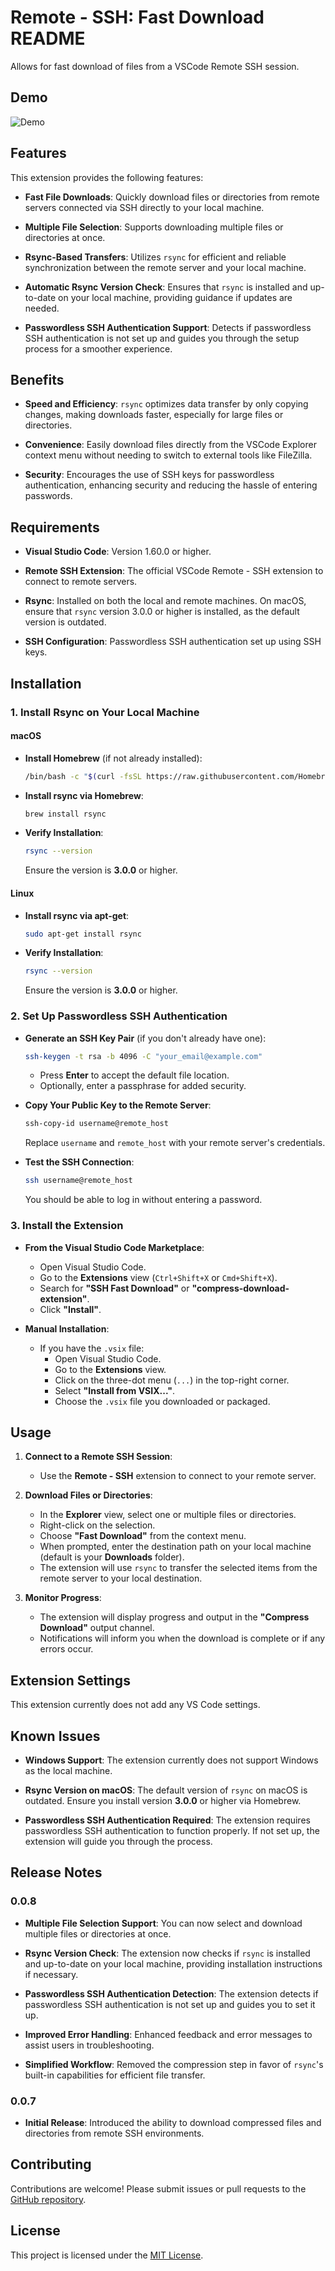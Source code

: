 # Remote - SSH: Fast Download README

Allows for fast download of files from a VSCode Remote SSH session.

## Demo
![Demo](demo/demo.gif)

## Features

This extension provides the following features:

- **Fast File Downloads**: Quickly download files or directories from remote servers connected via SSH directly to your local machine.

- **Multiple File Selection**: Supports downloading multiple files or directories at once.

- **Rsync-Based Transfers**: Utilizes `rsync` for efficient and reliable synchronization between the remote server and your local machine.

- **Automatic Rsync Version Check**: Ensures that `rsync` is installed and up-to-date on your local machine, providing guidance if updates are needed.

- **Passwordless SSH Authentication Support**: Detects if passwordless SSH authentication is not set up and guides you through the setup process for a smoother experience.

## Benefits

- **Speed and Efficiency**: `rsync` optimizes data transfer by only copying changes, making downloads faster, especially for large files or directories.

- **Convenience**: Easily download files directly from the VSCode Explorer context menu without needing to switch to external tools like FileZilla.

- **Security**: Encourages the use of SSH keys for passwordless authentication, enhancing security and reducing the hassle of entering passwords.

## Requirements

- **Visual Studio Code**: Version 1.60.0 or higher.

- **Remote SSH Extension**: The official VSCode Remote - SSH extension to connect to remote servers.

- **Rsync**: Installed on both the local and remote machines. On macOS, ensure that `rsync` version 3.0.0 or higher is installed, as the default version is outdated.

- **SSH Configuration**: Passwordless SSH authentication set up using SSH keys.

## Installation

### 1. Install Rsync on Your Local Machine

#### macOS

- **Install Homebrew** (if not already installed):

  ```bash
  /bin/bash -c "$(curl -fsSL https://raw.githubusercontent.com/Homebrew/install/HEAD/install.sh)"
  ```

- **Install rsync via Homebrew**:

  ```bash
  brew install rsync
  ```

- **Verify Installation**:

  ```bash
  rsync --version
  ```

  Ensure the version is **3.0.0** or higher.

#### Linux

- **Install rsync via apt-get**:

  ```bash
  sudo apt-get install rsync
  ```

- **Verify Installation**:

  ```bash
  rsync --version
  ```

  Ensure the version is **3.0.0** or higher.

### 2. Set Up Passwordless SSH Authentication

- **Generate an SSH Key Pair** (if you don't already have one):

  ```bash
  ssh-keygen -t rsa -b 4096 -C "your_email@example.com"
  ```

  - Press **Enter** to accept the default file location.
  - Optionally, enter a passphrase for added security.

- **Copy Your Public Key to the Remote Server**:

  ```bash
  ssh-copy-id username@remote_host
  ```

  Replace `username` and `remote_host` with your remote server's credentials.

- **Test the SSH Connection**:

  ```bash
  ssh username@remote_host
  ```

  You should be able to log in without entering a password.

### 3. Install the Extension

- **From the Visual Studio Code Marketplace**:

  - Open Visual Studio Code.
  - Go to the **Extensions** view (`Ctrl+Shift+X` or `Cmd+Shift+X`).
  - Search for **"SSH Fast Download"** or **"compress-download-extension"**.
  - Click **"Install"**.

- **Manual Installation**:

  - If you have the `.vsix` file:
    - Open Visual Studio Code.
    - Go to the **Extensions** view.
    - Click on the three-dot menu (`...`) in the top-right corner.
    - Select **"Install from VSIX..."**.
    - Choose the `.vsix` file you downloaded or packaged.

## Usage

1. **Connect to a Remote SSH Session**:

   - Use the **Remote - SSH** extension to connect to your remote server.

2. **Download Files or Directories**:

   - In the **Explorer** view, select one or multiple files or directories.
   - Right-click on the selection.
   - Choose **"Fast Download"** from the context menu.
   - When prompted, enter the destination path on your local machine (default is your **Downloads** folder).
   - The extension will use `rsync` to transfer the selected items from the remote server to your local destination.

3. **Monitor Progress**:

   - The extension will display progress and output in the **"Compress Download"** output channel.
   - Notifications will inform you when the download is complete or if any errors occur.

## Extension Settings

This extension currently does not add any VS Code settings.

## Known Issues

- **Windows Support**: The extension currently does not support Windows as the local machine.

- **Rsync Version on macOS**: The default version of `rsync` on macOS is outdated. Ensure you install version **3.0.0** or higher via Homebrew.

- **Passwordless SSH Authentication Required**: The extension requires passwordless SSH authentication to function properly. If not set up, the extension will guide you through the process.

## Release Notes

### 0.0.8

- **Multiple File Selection Support**: You can now select and download multiple files or directories at once.

- **Rsync Version Check**: The extension now checks if `rsync` is installed and up-to-date on your local machine, providing installation instructions if necessary.

- **Passwordless SSH Authentication Detection**: The extension detects if passwordless SSH authentication is not set up and guides you to set it up.

- **Improved Error Handling**: Enhanced feedback and error messages to assist users in troubleshooting.

- **Simplified Workflow**: Removed the compression step in favor of `rsync`'s built-in capabilities for efficient file transfer.

### 0.0.7

- **Initial Release**: Introduced the ability to download compressed files and directories from remote SSH environments.

## Contributing

Contributions are welcome! Please submit issues or pull requests to the [GitHub repository](https://github.com/SamueleTorregrossa/vsc-download-compressed).

## License

This project is licensed under the [MIT License](LICENSE).

